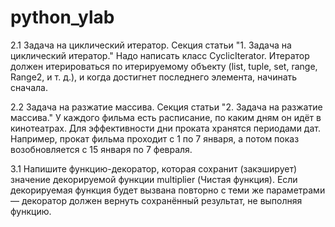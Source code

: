 # python_ylab
2.1 
Задача на циклический итератор. Секция статьи "1. Задача на циклический итератор."
Надо написать класс CyclicIterator.
Итератор должен итерироваться по итерируемому объекту (list, tuple, set, range, Range2, и т. д.), и когда достигнет последнего элемента, начинать сначала.

2.2
Задача на разжатие массива. Секция статьи "2. Задача на разжатие массива."
У каждого фильма есть расписание, по каким дням он идёт в кинотеатрах. Для эффективности дни проката хранятся периодами дат. Например, прокат фильма проходит с 1 по 7 января, а потом показ возобновляется с 15 января по 7 февраля.

3.1 
Напишите функцию-декоратор, которая сохранит (закэширует) значение декорируемой функции multiplier (Чистая функция). Если декорируемая функция будет вызвана повторно с теми же параметрами — декоратор должен вернуть сохранённый результат, не выполняя функцию.
